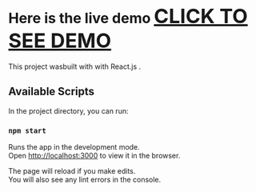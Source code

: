 # Here is the live demo <a href="http://onlineus.info/" style="font-size: 40px">CLICK TO SEE DEMO</a>




This project wasbuilt with with React.js .

## Available Scripts

In the project directory, you can run:

### `npm start`

Runs the app in the development mode.<br>
Open [http://localhost:3000](http://localhost:3000) to view it in the browser.

The page will reload if you make edits.<br>
You will also see any lint errors in the console.





